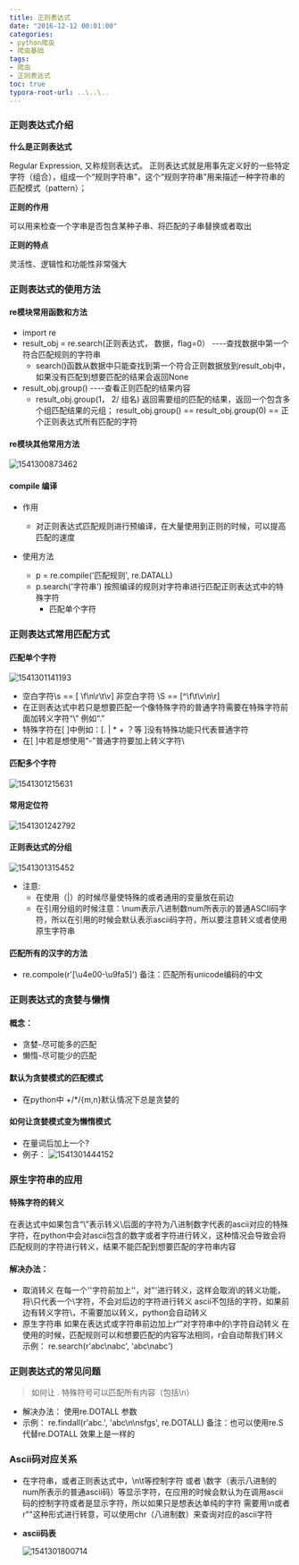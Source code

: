 ```yaml
---
title: 正则表达式
date: "2016-12-12 00:01:00"
categories:
- python爬虫
- 爬虫基础
tags:
- 爬虫
- 正则表达式
toc: true
typora-root-url: ..\..\..
---
```


### 正则表达式介绍

**什么是正则表达式**

Regular Expression, 又称规则表达式。
正则表达式就是用事先定义好的一些特定字符（组合），组成一个“规则字符串”，这个“规则字符串”用来描述一种字符串的匹配模式（pattern）；

**正则的作用**

可以用来检查一个字串是否包含某种子串、将匹配的子串替换或者取出

**正则的特点**

灵活性、逻辑性和功能性非常强大

<!-- more -->

### 正则表达式的使用方法

#### re模块常用函数和方法
* import  re
* result_obj = re.search(正则表达式， 数据，flag=0）     ----查找数据中第一个符合匹配规则的字符串
  * search()函数从数据中只能查找到第一个符合正则数据放到result_obj中，  如果没有匹配到想要匹配的结果会返回None
* result_obj.group()      ----查看正则匹配的结果内容
  * result_obj.group(1， 2/ 组名) 返回需要组的匹配的结果，返回一个包含多个组匹配结果的元组；    result_obj.group() == result_obj.group(0) == 正个正则表达式所有匹配的字符

#### re模块其他常用方法

![1541300873462](/img/1541300873462.png)

#### compile 编译

* 作用

   * 对正则表达式匹配规则进行预编译，在大量使用到正则的时候，可以提高匹配的速度
* 使用方法

  * p = re.compile('匹配规则',  re.DATALL)
  * p.search('字符串')       按照编译的规则对字符串进行匹配正则表达式中的特殊字符
    * 匹配单个字符

### 正则表达式常用匹配方式

#### 匹配单个字符

![1541301141193](/img/1541301141193.png)

* 空白字符\s == [ \f\n\r\t\v]   非空白字符 \S == \[^\f\t\v\n\r\]   
* 在正则表达式中若只是想要匹配一个像特殊字符的普通字符需要在特殊字符前面加转义字符“\” 例如“\.”
* 特殊字符在[ ]中例如：[.    |   * + ？等 ]没有特殊功能只代表普通字符
* 在[ ]中若是想使用“-”普通字符要加上转义字符\

#### 匹配多个字符

![1541301215631](/img/1541301215631.png)

#### 常用定位符

![1541301242792](/img/1541301242792.png)
#### 正则表达式的分组

![1541301315452](/img/1541301315452.png)

  * 注意: 
      * 在使用（|）的时候尽量使特殊的或者通用的变量放在前边
      * 在引用分组的时候注意：\num表示八进制数num所表示的普通ASCII码字符，所以在引用的时候会默认表示ascii码字符，所以要注意转义或者使用原生字符串

#### 匹配所有的汉字的方法
- re.compole(r'[\u4e00-\u9fa5]')
	备注：匹配所有unicode编码的中文

### 正则表达式的贪婪与懒惰
#### 概念：
- 贪婪-尽可能多的匹配
- 懒惰-尽可能少的匹配
#### 默认为贪婪模式的匹配模式
- 在python中 +/*/{m,n}默认情况下总是贪婪的
#### 如何让贪婪模式变为懒惰模式
- 在量词后加上一个?
- 例子：
![1541301444152](/img/1541301444152.png)

### 原生字符串的应用
#### 特殊字符的转义
在表达式中如果包含“\”表示转义\后面的字符为八进制数字代表的ascii对应的特殊字符，在python中会对ascii包含的数字或者字符进行转义，这种情况会导致会将匹配规则的字符进行转义，结果不能匹配到想要匹配的字符串内容
#### 解决办法：
- 取消转义
	在每一个'\'字符前加上'\'，对"\'进行转义，这样会取消\的转义功能，将\\只代表一个\字符，不会对后边的字符进行转义
	ascii不包括的字符，如果前边有转义字符\，不需要加以转义，python会自动转义
- 原生字符串
	如果在表达式或字符串前边加上r“”对字符串中的\字符自动转义
	在使用的时候，匹配规则可以和想要匹配的内容写法相同，r会自动帮我们转义
	示例： re.search(r'abc\nabc', 'abc\nabc')
### 正则表达式的常见问题
> 如何让 . 特殊符号可以匹配所有内容（包括\n）

- 解决办法：
	使用re.DOTALL 参数
- 示例：
	re.findall(r'abc.',  'abc\n\nsfgs', re.DOTALL)
	备注：也可以使用re.S 代替re.DOTALL 效果上是一样的
### Ascii码对应关系
- 在字符串，或者正则表达式中，\n\t等控制字符 或者 \数字（表示八进制的num所表示的普通ascii码）等显示字符，在应用的时候会默认为在调用ascii码的控制字符或者是显示字符，所以如果只是想表达单纯的字符 需要用\\n或者r""这种形式进行转意，可以使用chr（八进制数）来查询对应的ascii字符

- **ascii码表**

  ![1541301800714](/img/1541301800714.png)